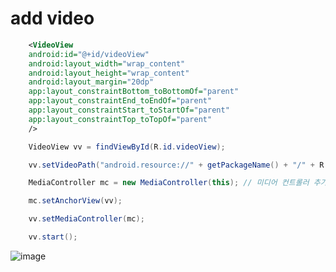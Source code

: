 # add video

```xml
    <VideoView
    android:id="@+id/videoView"
    android:layout_width="wrap_content"
    android:layout_height="wrap_content"
    android:layout_margin="20dp"
    app:layout_constraintBottom_toBottomOf="parent"
    app:layout_constraintEnd_toEndOf="parent"
    app:layout_constraintStart_toStartOf="parent"
    app:layout_constraintTop_toTopOf="parent" 
    />
```


```java
    VideoView vv = findViewById(R.id.videoView);

    vv.setVideoPath("android.resource://" + getPackageName() + "/" + R.raw.we_loved);

    MediaController mc = new MediaController(this); // 미디어 컨트롤러 추가

    mc.setAnchorView(vv);

    vv.setMediaController(mc);

    vv.start();
```
![image](https://user-images.githubusercontent.com/66513003/115525992-91e92000-a2ca-11eb-8efa-9b15d7725a4d.png)
